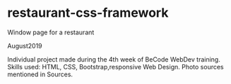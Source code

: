 # restaurant-css-framework
Window page for a restaurant

August2019

Individual project made during the 4th week of BeCode WebDev training.
Skills used: HTML, CSS, Bootstrap,responsive Web Design.
Photo sources mentioned in Sources.
